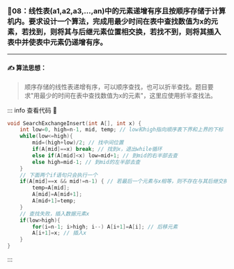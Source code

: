 ### :page_with_curl:08：线性表(a1,a2,a3,…,an)中的元素递增有序且按顺序存储于计算机内。要求设计一个算法，完成用最少时间在表中查找数值为x的元素，若找到，则将其与后继元素位置相交换，若找不到，则将其插入表中并使表中元素仍递增有序。
---

#### :writing_hand: 算法思想：
> 顺序存储的线性表递增有序，可以顺序查找，也可以折半查找。题目要求"用最少的时间在表中查找数值为x的元素"，这里应使用折半查找法。

::: info  查看代码 :cup_with_straw:
```C 
void SearchExchangeInsert(int A[], int x) {
    int low=0, high=n-1, mid, temp; // low和high指向顺序表下界和上界的下标
    while(low<=high){
        mid=(high+low)/2; // 找中间位置
        if(A[mid]==x) break; // 找到x，退出while循环
        else if(A[mid]<x) low=mid+1; // 到mid的右半部去查
        else high=mid-1; // 到mid的左半部去查
    }
    // 下面两个if语句只会执行一个
    if(A[mid]==x && mid!=n-1) { // 若最后一个元素与x相等，则不存在与其后继交换的操作
        temp=A[mid];
        A[mid]=A[mid+1];
        A[mid+1]=temp;
    }
    // 查找失败，插入数据元素x
    if(low>high){
        for(i=n-1; i>high; i--) A[i+1]=A[i]; // 后移元素
        A[i+1]=x; // 插入x
    }
}
```
:::

